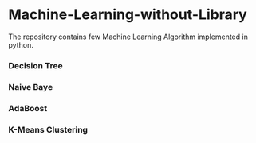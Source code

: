 # Machine-Learning-without-Library
The repository contains few Machine Learning Algorithm implemented in python.
### Decision Tree
### Naive Baye
### AdaBoost
### K-Means Clustering
